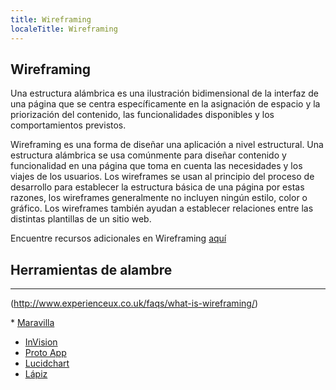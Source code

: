 ```yaml
---
title: Wireframing
localeTitle: Wireframing
---
```

## Wireframing

Una estructura alámbrica es una ilustración bidimensional de la interfaz de una página que se centra específicamente en la asignación de espacio y la priorización del contenido, las funcionalidades disponibles y los comportamientos previstos.

Wireframing es una forma de diseñar una aplicación a nivel estructural. Una estructura alámbrica se usa comúnmente para diseñar contenido y funcionalidad en una página que toma en cuenta las necesidades y los viajes de los usuarios. Los wireframes se usan al principio del proceso de desarrollo para establecer la estructura básica de una página por estas razones, los wireframes generalmente no incluyen ningún estilo, color o gráfico. Los wireframes también ayudan a establecer relaciones entre las distintas plantillas de un sitio web.

Encuentre recursos adicionales en Wireframing [aquí](http://www.experienceux.co.uk/faqs/what-is-wireframing/)



## Herramientas de alambre

* * *

(http://www.experienceux.co.uk/faqs/what-is-wireframing/)

[](http://www.experienceux.co.uk/faqs/what-is-wireframing/)*   [](http://www.experienceux.co.uk/faqs/what-is-wireframing/)[Maravilla](https://marvelapp.com/home)
*   [InVision](https://www.invisionapp.com/)
*   [Proto App](https://proto.io/)
*   [Lucidchart](https://www.lucidchart.com/pages/examples/wireframe_software/)
*   [Lápiz](http://pencil.evolus.vn/Default.html/)
